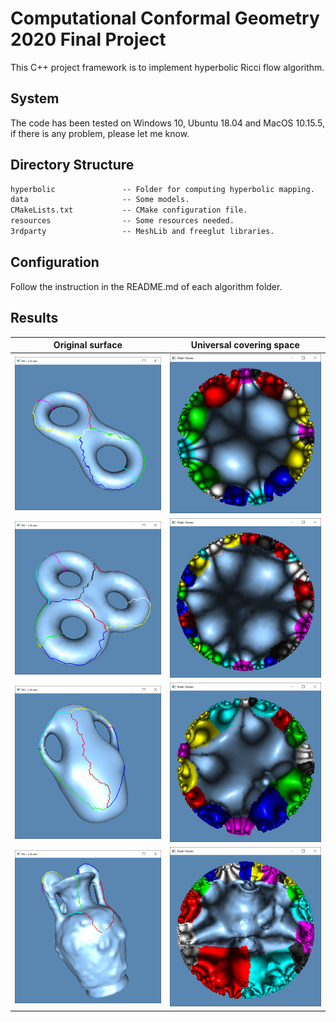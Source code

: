 # Computational Conformal Geometry 2020 Final Project

This C++ project framework is to implement hyperbolic Ricci flow algorithm.

## System

The code has been tested on Windows 10, Ubuntu 18.04 and MacOS 10.15.5, if there is any problem, please let me know.

## Directory Structure

``` txt
hyperbolic               -- Folder for computing hyperbolic mapping. 
data                     -- Some models.
CMakeLists.txt           -- CMake configuration file.
resources                -- Some resources needed.
3rdparty                 -- MeshLib and freeglut libraries.
```

## Configuration

Follow the instruction in the README.md of each algorithm folder.

## Results

| Original surface | Universal covering space |
| ---------------- | ------------------------ |
| ![image](./results/genus2.png?raw=true)  | ![image](./results/genus2-a.png)  |
| ![image](./results/genus3.png)  | ![image](./results/genus3-a.png)  |
| ![image](./results/vase.png)    | ![image](./results/vase-a.png)    |
| ![image](./results/amphora.png) | ![image](./results/amphora-a.png) |
